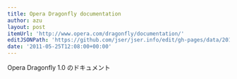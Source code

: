 ```yaml
---
title: Opera Dragonfly documentation
author: azu
layout: post
itemUrl: 'http://www.opera.com/dragonfly/documentation/'
editJSONPath: 'https://github.com/jser/jser.info/edit/gh-pages/data/2011/05/index.json'
date: '2011-05-25T12:08:00+00:00'
---
```

Opera Dragonfly 1.0 のドキュメント
